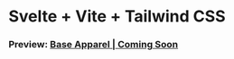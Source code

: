 # Svelte + Vite + Tailwind CSS

### Preview: [Base Apparel | Coming Soon](https://base-apparel-coming-soon-cyan-theta.vercel.app/)
